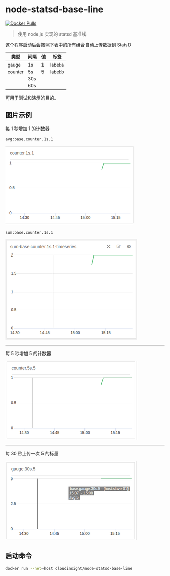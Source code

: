 # node-statsd-base-line

[![Docker Pulls](https://img.shields.io/docker/pulls/mashape/kong.svg?style=flat-square)]()

> 使用 node.js 实现的 statsd 基准线

这个程序启动后会按照下表中的所有组合自动上传数据到 StatsD

|  类型   |  间隔   |  值    |  标签    |
| ------- | ------ |  ----- | ------- |
| gauge   |   1s   |   1    | label:a |
| counter |   5s   |   5    | label:b |
|         |   30s  |        |         |
|         |   60s  |        |         |

可用于测试和演示的目的。

## 图片示例

每 1 秒增加 1 的计数器

`avg:base.counter.1s.1`

![](./docs/chart_01.png)

`sum:base.counter.1s.1` 

![](./docs/chart_04.png) 

-----

每 5 秒增加 5 的计数器

![](./docs/chart_02.png)

-----

每 30 秒上传一次 5 的标量

![](./docs/chart_03.png)

## 启动命令

```sh
docker run --net=host cloudinsight/node-statsd-base-line
```

